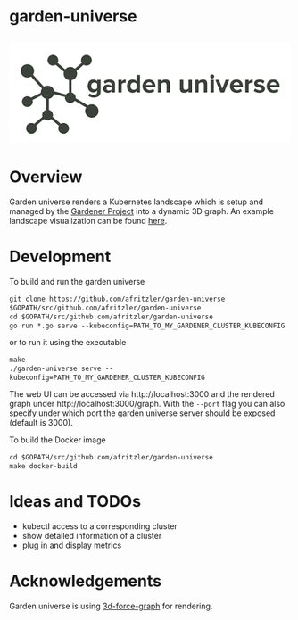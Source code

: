 # garden-universe
![garden universe logo](images/logo.png)
---

# Overview
Garden universe renders a Kubernetes landscape which is setup and managed by the [Gardener Project](https://github.com/gardener/gardener) into a dynamic 3D graph. An example landscape visualization can be found [here](images/universe.png).

# Development

To build and run the garden universe
```
git clone https://github.com/afritzler/garden-universe $GOPATH/src/github.com/afritzler/garden-universe
cd $GOPATH/src/github.com/afritzler/garden-universe
go run *.go serve --kubeconfig=PATH_TO_MY_GARDENER_CLUSTER_KUBECONFIG
```

or to run it using the executable
```
make
./garden-universe serve --kubeconfig=PATH_TO_MY_GARDENER_CLUSTER_KUBECONFIG
```

The web UI can be accessed via http://localhost:3000 and the rendered graph under http://localhost:3000/graph.
With the `--port` flag you can also specify under which port the garden universe server should be exposed (default is 3000).

To build the Docker image
```
cd $GOPATH/src/github.com/afritzler/garden-universe
make docker-build
```

# Ideas and TODOs

* kubectl access to a corresponding cluster
* show detailed information of a cluster
* plug in and display metrics

# Acknowledgements
Garden universe is using [3d-force-graph](https://github.com/vasturiano/3d-force-graph) for rendering. 
